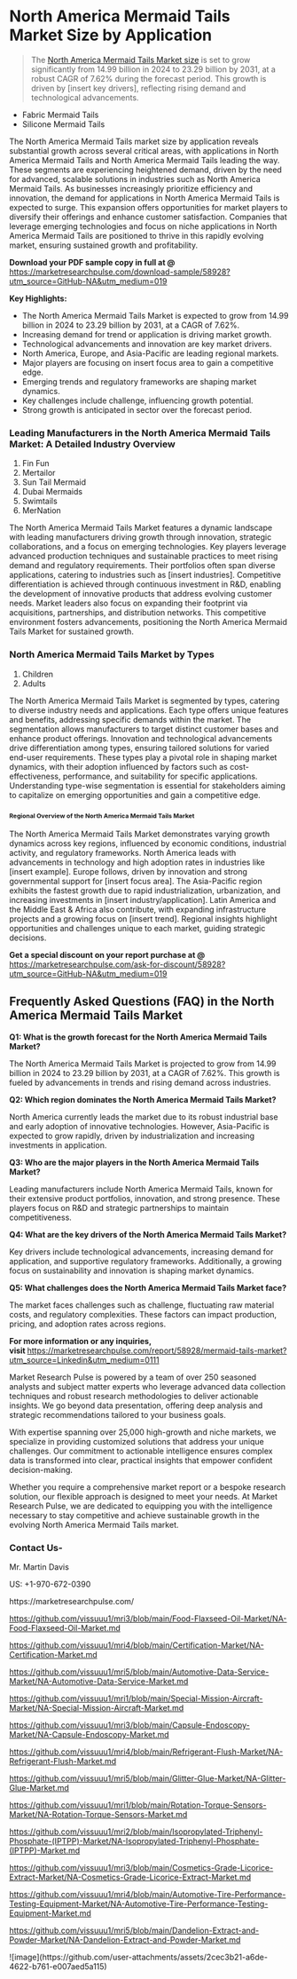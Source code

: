<h1>North America Mermaid Tails Market&nbsp;Size by Application</h1><blockquote><p>The <a href="https://marketresearchpulse.com/download-sample/58928?utm_source=GitHub-NA&amp;utm_medium=019">North America Mermaid Tails Market size</a> is set to grow significantly from 14.99 billion in 2024 to 23.29 billion by 2031, at a robust CAGR of 7.62% during the forecast period. This growth is driven by [insert key drivers], reflecting rising demand and technological advancements.</p></blockquote><ul><li> Fabric Mermaid Tails <li> Silicone Mermaid Tails</li></ul><p>The North America Mermaid Tails market size by application reveals substantial growth across several critical areas, with applications in North America Mermaid Tails and North America Mermaid Tails leading the way. These segments are experiencing heightened demand, driven by the need for advanced, scalable solutions in industries such as North America Mermaid Tails. As businesses increasingly prioritize efficiency and innovation, the demand for applications in North America Mermaid Tails is expected to surge. This expansion offers opportunities for market players to diversify their offerings and enhance customer satisfaction. Companies that leverage emerging technologies and focus on niche applications in North America Mermaid Tails are positioned to thrive in this rapidly evolving market, ensuring sustained growth and profitability.</p><p><strong>Download your PDF sample copy in full at @ </strong><a href="https://marketresearchpulse.com/download-sample/58928?utm_source=GitHub-NA&amp;utm_medium=019">https://marketresearchpulse.com/download-sample/58928?utm_source=GitHub-NA&amp;utm_medium=019</a></p><p><strong>Key Highlights: </strong></p><ul><li>The North America Mermaid Tails Market is expected to grow from 14.99 billion in 2024 to 23.29 billion by 2031, at a CAGR of 7.62%.</li><li>Increasing demand for trend or application is driving market growth.</li><li>Technological advancements and innovation are key market drivers.</li><li>North America, Europe, and Asia-Pacific are leading regional markets.</li><li>Major players are focusing on insert focus area to gain a competitive edge.</li><li>Emerging trends and regulatory frameworks are shaping market dynamics.</li><li>Key challenges include challenge, influencing growth potential.</li><li>Strong growth is anticipated in sector over the forecast period.</li></ul><h3>Leading Manufacturers in the North America Mermaid Tails Market: A Detailed Industry Overview</h3><ol><li> Fin Fun</li><li>Mertailor</li><li>Sun Tail Mermaid</li><li>Dubai Mermaids</li><li>Swimtails</li><li>MerNation</li></ol><div class="flex max-w-full flex-col flex-grow"><div class="min-h-8 text-message flex w-full flex-col items-end gap-2 whitespace-normal break-words [.text-message+&amp;]:mt-5" dir="auto" data-message-author-role="assistant" data-message-id="fd8432e4-4910-450d-b182-61b7bfb0a01f" data-message-model-slug="gpt-4o"><div class="flex w-full flex-col gap-1 empty:hidden first:pt-[3px]"><div class="markdown prose w-full break-words dark:prose-invert light"><p>The North America Mermaid Tails Market features a dynamic landscape with leading manufacturers driving growth through innovation, strategic collaborations, and a focus on emerging technologies. Key players leverage advanced production techniques and sustainable practices to meet rising demand and regulatory requirements. Their portfolios often span diverse applications, catering to industries such as [insert industries]. Competitive differentiation is achieved through continuous investment in R&amp;D, enabling the development of innovative products that address evolving customer needs. Market leaders also focus on expanding their footprint via acquisitions, partnerships, and distribution networks. This competitive environment fosters advancements, positioning the North America Mermaid Tails Market for sustained growth.</p></div></div></div></div><h3>North America Mermaid Tails Market by Types</h3><ol><li> Children <li> Adults</li></ol><div class="flex max-w-full flex-col flex-grow"><div class="min-h-8 text-message flex w-full flex-col items-end gap-2 whitespace-normal break-words [.text-message+&amp;]:mt-5" dir="auto" data-message-author-role="assistant" data-message-id="084470be-0bb7-4664-bddf-5156b4f41249" data-message-model-slug="gpt-4o-mini"><div class="flex w-full flex-col gap-1 empty:hidden first:pt-[3px]"><div class="markdown prose w-full break-words dark:prose-invert light"><p>The North America Mermaid Tails Market is segmented by types, catering to diverse industry needs and applications. Each type offers unique features and benefits, addressing specific demands within the market. The segmentation allows manufacturers to target distinct customer bases and enhance product offerings. Innovation and technological advancements drive differentiation among types, ensuring tailored solutions for varied end-user requirements. These types play a pivotal role in shaping market dynamics, with their adoption influenced by factors such as cost-effectiveness, performance, and suitability for specific applications. Understanding type-wise segmentation is essential for stakeholders aiming to capitalize on emerging opportunities and gain a competitive edge.</p></div></div></div></div><h3><span style="font-size: 11px;">Regional Overview of the North America Mermaid Tails Market</span></h3><div class="flex max-w-full flex-col flex-grow"><div class="min-h-8 text-message flex w-full flex-col items-end gap-2 whitespace-normal break-words [.text-message+&amp;]:mt-5" dir="auto" data-message-author-role="assistant" data-message-id="e9038762-ce64-4e30-91c9-9bd413514231" data-message-model-slug="gpt-4o-mini"><div class="flex w-full flex-col gap-1 empty:hidden first:pt-[3px]"><div class="markdown prose w-full break-words dark:prose-invert light"><p>The North America Mermaid Tails Market demonstrates varying growth dynamics across key regions, influenced by economic conditions, industrial activity, and regulatory frameworks. North America leads with advancements in technology and high adoption rates in industries like [insert example]. Europe follows, driven by innovation and strong governmental support for [insert focus area]. The Asia-Pacific region exhibits the fastest growth due to rapid industrialization, urbanization, and increasing investments in [insert industry/application]. Latin America and the Middle East &amp; Africa also contribute, with expanding infrastructure projects and a growing focus on [insert trend]. Regional insights highlight opportunities and challenges unique to each market, guiding strategic decisions.</p></div></div></div></div><p><strong>Get a special discount on your report purchase at @ </strong><a href="https://marketresearchpulse.com/ask-for-discount/58928?utm_source=GitHub-NA&amp;utm_medium=019">https://marketresearchpulse.com/ask-for-discount/58928?utm_source=GitHub-NA&amp;utm_medium=019</a></p><h2>Frequently Asked Questions (FAQ) in the North America Mermaid Tails Market</h2><p><strong>Q1: What is the growth forecast for the North America Mermaid Tails Market?</strong></p><p>The North America Mermaid Tails Market is projected to grow from 14.99 billion in 2024 to 23.29 billion by 2031, at a CAGR of 7.62%. This growth is fueled by advancements in trends and rising demand across industries.</p><p><strong>Q2: Which region dominates the North America Mermaid Tails Market?</strong></p><p>North America currently leads the market due to its robust industrial base and early adoption of innovative technologies. However, Asia-Pacific is expected to grow rapidly, driven by industrialization and increasing investments in application.</p><p><strong>Q3: Who are the major players in the North America Mermaid Tails Market?</strong></p><p>Leading manufacturers include North America Mermaid Tails, known for their extensive product portfolios, innovation, and strong presence. These players focus on R&amp;D and strategic partnerships to maintain competitiveness.</p><p><strong>Q4: What are the key drivers of the North America Mermaid Tails Market?</strong></p><p>Key drivers include technological advancements, increasing demand for application, and supportive regulatory frameworks. Additionally, a growing focus on sustainability and innovation is shaping market dynamics.</p><p><strong>Q5: What challenges does the North America Mermaid Tails Market face?</strong></p><p>The market faces challenges such as challenge, fluctuating raw material costs, and regulatory complexities. These factors can impact production, pricing, and adoption rates across regions.</p><p><strong>For more information or any inquiries, visit&nbsp;</strong><a href="https://marketresearchpulse.com/report/58928/mermaid-tails-market?utm_source=Linkedin&utm_medium=0111">https://marketresearchpulse.com/report/58928/mermaid-tails-market?utm_source=Linkedin&utm_medium=0111</a></p><p>Market Research Pulse is powered by a team of over 250 seasoned analysts and subject matter experts who leverage advanced data collection techniques and robust research methodologies to deliver actionable insights. We go beyond data presentation, offering deep analysis and strategic recommendations tailored to your business goals.</p><p>With expertise spanning over 25,000 high-growth and niche markets, we specialize in providing customized solutions that address your unique challenges. Our commitment to actionable intelligence ensures complex data is transformed into clear, practical insights that empower confident decision-making.</p><p>Whether you require a comprehensive market report or a bespoke research solution, our flexible approach is designed to meet your needs. At Market Research Pulse, we are dedicated to equipping you with the intelligence necessary to stay competitive and achieve sustainable growth in the evolving North America Mermaid Tails market.</p><h3><strong>Contact Us-</strong></h3><p>Mr. Martin Davis</p><p>US: +1-970-672-0390</p><p>https://marketresearchpulse.com/</p><p><a href="https://github.com/vissuuu1/mri3/blob/main/Food-Flaxseed-Oil-Market/NA-Food-Flaxseed-Oil-Market.md">https://github.com/vissuuu1/mri3/blob/main/Food-Flaxseed-Oil-Market/NA-Food-Flaxseed-Oil-Market.md</a></p><p><a href="https://github.com/vissuuu1/mri4/blob/main/Certification-Market/NA-Certification-Market.md">https://github.com/vissuuu1/mri4/blob/main/Certification-Market/NA-Certification-Market.md</a></p><p><a href="https://github.com/vissuuu1/mri5/blob/main/Automotive-Data-Service-Market/NA-Automotive-Data-Service-Market.md">https://github.com/vissuuu1/mri5/blob/main/Automotive-Data-Service-Market/NA-Automotive-Data-Service-Market.md</a></p><p><a href="https://github.com/vissuuu1/mri1/blob/main/Special-Mission-Aircraft-Market/NA-Special-Mission-Aircraft-Market.md">https://github.com/vissuuu1/mri1/blob/main/Special-Mission-Aircraft-Market/NA-Special-Mission-Aircraft-Market.md</a></p><p><a href="https://github.com/vissuuu1/mri3/blob/main/Capsule-Endoscopy-Market/NA-Capsule-Endoscopy-Market.md">https://github.com/vissuuu1/mri3/blob/main/Capsule-Endoscopy-Market/NA-Capsule-Endoscopy-Market.md</a></p><p><a href="https://github.com/vissuuu1/mri4/blob/main/Refrigerant-Flush-Market/NA-Refrigerant-Flush-Market.md">https://github.com/vissuuu1/mri4/blob/main/Refrigerant-Flush-Market/NA-Refrigerant-Flush-Market.md</a></p><p><a href="https://github.com/vissuuu1/mri5/blob/main/Glitter-Glue-Market/NA-Glitter-Glue-Market.md">https://github.com/vissuuu1/mri5/blob/main/Glitter-Glue-Market/NA-Glitter-Glue-Market.md</a></p><p><a href="https://github.com/vissuuu1/mri1/blob/main/Rotation-Torque-Sensors-Market/NA-Rotation-Torque-Sensors-Market.md">https://github.com/vissuuu1/mri1/blob/main/Rotation-Torque-Sensors-Market/NA-Rotation-Torque-Sensors-Market.md</a></p><p><a href="https://github.com/vissuuu1/mri2/blob/main/Isopropylated-Triphenyl-Phosphate-(IPTPP)-Market/NA-Isopropylated-Triphenyl-Phosphate-(IPTPP)-Market.md">https://github.com/vissuuu1/mri2/blob/main/Isopropylated-Triphenyl-Phosphate-(IPTPP)-Market/NA-Isopropylated-Triphenyl-Phosphate-(IPTPP)-Market.md</a></p><p><a href="https://github.com/vissuuu1/mri3/blob/main/Cosmetics-Grade-Licorice-Extract-Market/NA-Cosmetics-Grade-Licorice-Extract-Market.md">https://github.com/vissuuu1/mri3/blob/main/Cosmetics-Grade-Licorice-Extract-Market/NA-Cosmetics-Grade-Licorice-Extract-Market.md</a></p><p><a href="https://github.com/vissuuu1/mri4/blob/main/Automotive-Tire-Performance-Testing-Equipment-Market/NA-Automotive-Tire-Performance-Testing-Equipment-Market.md">https://github.com/vissuuu1/mri4/blob/main/Automotive-Tire-Performance-Testing-Equipment-Market/NA-Automotive-Tire-Performance-Testing-Equipment-Market.md</a></p><p><a href="https://github.com/vissuuu1/mri5/blob/main/Dandelion-Extract-and-Powder-Market/NA-Dandelion-Extract-and-Powder-Market.md">https://github.com/vissuuu1/mri5/blob/main/Dandelion-Extract-and-Powder-Market/NA-Dandelion-Extract-and-Powder-Market.md</a></p>
![image](https://github.com/user-attachments/assets/2cec3b21-a6de-4622-b761-e007aed5a115)
